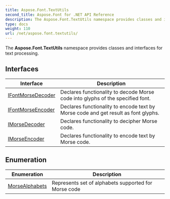 ```yaml
---
title: Aspose.Font.TextUtils
second_title: Aspose.Font for .NET API Reference
description: The Aspose.Font.TextUtils namespace provides classes and interfaces for text processing
type: docs
weight: 110
url: /net/aspose.font.textutils/
---
```

The **Aspose.Font.TextUtils** namespace provides classes and interfaces for text processing.

## Interfaces

| Interface | Description |
| --- | --- |
| [IFontMorseDecoder](./ifontmorsedecoder/) | Declares functionality to decode Morse code into glyphs of the specified font. |
| [IFontMorseEncoder](./ifontmorseencoder/) | Declares functionality to encode text by Morse code and get result as font glyphs. |
| [IMorseDecoder](./imorsedecoder/) | Declares functionality to decipher Morse code. |
| [IMorseEncoder](./imorseencoder/) | Declares functionality to encode text by Morse code. |
## Enumeration

| Enumeration | Description |
| --- | --- |
| [MorseAlphabets](./morsealphabets/) | Represents set of alphabets supported for Morse code |



